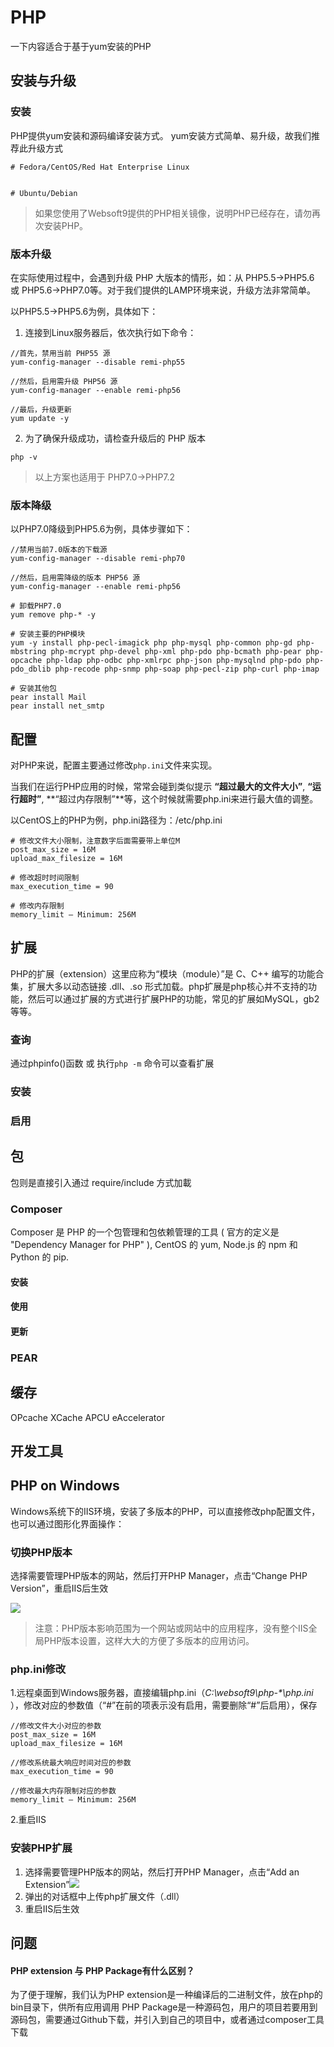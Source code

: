 # PHP

一下内容适合于基于yum安装的PHP

## 安装与升级

### 安装

PHP提供yum安装和源码编译安装方式。
yum安装方式简单、易升级，故我们推荐此升级方式

```
# Fedora/CentOS/Red Hat Enterprise Linux


# Ubuntu/Debian

```


> 如果您使用了Websoft9提供的PHP相关镜像，说明PHP已经存在，请勿再次安装PHP。  

### 版本升级

在实际使用过程中，会遇到升级 PHP 大版本的情形，如：从 PHP5.5->PHP5.6 或 PHP5.6->PHP7.0等。对于我们提供的LAMP环境来说，升级方法非常简单。

以PHP5.5->PHP5.6为例，具体如下：

1. 连接到Linux服务器后，依次执行如下命令：
```
//首先，禁用当前 PHP55 源
yum-config-manager --disable remi-php55   

//然后，启用需升级 PHP56 源
yum-config-manager --enable remi-php56     

//最后，升级更新
yum update -y
```


2. 为了确保升级成功，请检查升级后的 PHP 版本
```
php -v
```

> 以上方案也适用于 PHP7.0->PHP7.2

### 版本降级

以PHP7.0降级到PHP5.6为例，具体步骤如下：

```
//禁用当前7.0版本的下载源
yum-config-manager --disable remi-php70

//然后，启用需降级的版本 PHP56 源
yum-config-manager --enable remi-php56     

# 卸载PHP7.0
yum remove php-* -y

# 安装主要的PHP模块
yum -y install php-pecl-imagick php php-mysql php-common php-gd php-mbstring php-mcrypt php-devel php-xml php-pdo php-bcmath php-pear php-opcache php-ldap php-odbc php-xmlrpc php-json php-mysqlnd php-pdo php-pdo_dblib php-recode php-snmp php-soap php-pecl-zip php-curl php-imap

# 安装其他包
pear install Mail
pear install net_smtp
```



## 配置

对PHP来说，配置主要通过修改`php.ini`文件来实现。

当我们在运行PHP应用的时候，常常会碰到类似提示 **“超过最大的文件大小”**, **“运行超时”**, **“超过内存限制”**等，这个时候就需要php.ini来进行最大值的调整。

以CentOS上的PHP为例，php.ini路径为：/etc/php.ini

```shell
# 修改文件大小限制，注意数字后面需要带上单位M
post_max_size = 16M
upload_max_filesize = 16M

# 修改超时时间限制
max_execution_time = 90

# 修改内存限制
memory_limit – Minimum: 256M
```

## 扩展

PHP的扩展（extension）这里应称为“模块（module）”是 C、C++ 编写的功能合集，扩展大多以动态链接 .dll、.so 形式加载。php扩展是php核心并不支持的功能，然后可以通过扩展的方式进行扩展PHP的功能，常见的扩展如MySQL，gb2等等。

### 查询

通过phpinfo()函数 或 执行`php -m` 命令可以查看扩展

### 安装

### 启用

## 包

包则是直接引入通过 require/include 方式加載

### Composer

Composer 是 PHP 的一个包管理和包依赖管理的工具 ( 官方的定义是 "Dependency Manager for PHP" ), CentOS 的 yum, Node.js 的 npm 和 Python 的 pip.

#### 安装
#### 使用
#### 更新

### PEAR 

## 缓存

OPcache
XCache
APCU
eAccelerator


## 开发工具

## PHP on Windows

Windows系统下的IIS环境，安装了多版本的PHP，可以直接修改php配置文件，也可以通过图形化界面操作：

### 切换PHP版本

选择需要管理PHP版本的网站，然后打开PHP Manager，点击“Change PHP Version”，重启IIS后生效

![](http://libs.websoft9.com/Websoft9/DocsPicture/zh/iis/iis-changephpver-websoft9.png)

> 注意：PHP版本影响范围为一个网站或网站中的应用程序，没有整个IIS全局PHP版本设置，这样大大的方便了多版本的应用访问。

### php.ini修改

1.远程桌面到Windows服务器，直接编辑php.ini（_C:\websoft9\php-\*\php.ini_ ），修改对应的参数值（“\#”在前的项表示没有启用，需要删除“\#”后启用），保存

```
//修改文件大小对应的参数
post_max_size = 16M
upload_max_filesize = 16M

//修改系统最大响应时间对应的参数
max_execution_time = 90

//修改最大内存限制对应的参数
memory_limit – Minimum: 256M
```

2.重启IIS



### 安装PHP扩展

1. 选择需要管理PHP版本的网站，然后打开PHP Manager，点击“Add an Extension”![](http://libs.websoft9.com/Websoft9/DocsPicture/zh/iis/iis-addphp-websoft9.png)
2. 弹出的对话框中上传php扩展文件（.dll）
3. 重启IIS后生效

## 问题

#### PHP extension 与 PHP Package有什么区别？
为了便于理解，我们认为PHP extension是一种编译后的二进制文件，放在php的bin目录下，供所有应用调用
PHP Package是一种源码包，用户的项目若要用到源码包，需要通过Github下载，并引入到自己的项目中，或者通过composer工具下载
